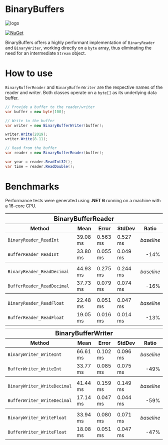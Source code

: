 # BinaryBuffers

![logo](https://github.com/salarcode/BinaryBuffers/blob/master/img/logo.png)

[![NuGet](https://img.shields.io/nuget/v/Salar.BinaryBuffers.svg)](https://www.nuget.org/packages/Salar.BinaryBuffers)

BinaryBuffers offers a highly performant implementation of `BinaryReader` and `BinaryWriter`, working directly on a `byte` array, thus eliminating the need for an intermediate `Stream` object.

# How to use

`BinaryBufferReader` and `BinaryBufferWriter` are the respective names of the reader and writer. Both classes operate on a `byte[]` as its underlying data buffer.

```csharp
// Provide a buffer to the reader/writer
var buffer = new byte[100];

// Write to the buffer
var writer = new BinaryBufferWriter(buffer);

writer.Write(2019);
writer.Write(8.11);

// Read from the buffer
var reader = new BinaryBufferReader(buffer);

var year = reader.ReadInt32();
var time = reader.ReadDouble();
```

# Benchmarks

Performance tests were generated using **.NET 6** running on a machine with a 16-core CPU.

<table style="width: 100%">
    <thead>
        <tr>
          <th colspan="5"><span style="font-size: 20px;">BinaryBufferReader</span></th>
        </tr>
        <tr>
            <th>Method</th>
            <th>Mean</th>
            <th>Error</th>
            <th>StdDev</th>
            <th>Ratio</th>
        </tr>
    </thead>
    <tbody>
        <tr>
            <td><code>BinaryReader_ReadInt</code></td>
            <td>39.08 ms</td>
            <td>0.563 ms</td>
            <td>0.527 ms</td>
            <td><em>baseline</em></td>
        </tr>
        <tr>
            <td><code>BufferReader_ReadInt</code></td>
            <td>33.80 ms</td>
            <td>0.055 ms</td>
            <td>0.049 ms</td>
            <td style="text-align: right;">-14%</td>
        </tr>
        <tr>
          <th colspan="5"><span style="font-size: 20px;"></span></th>
        </tr>
        <tr>
            <td><code>BinaryReader_ReadDecimal</code></td>
            <td>44.93 ms</td>
            <td>0.275 ms</td>
            <td>0.244 ms</td>
            <td><em>baseline</em></td>
        </tr>
        <tr>
            <td><code>BufferReader_ReadDecimal</code></td>
            <td>37.73 ms</td>
            <td>0.079 ms</td>
            <td>0.074 ms</td>
            <td style="text-align: right;">-16%</td>
        </tr>
        <tr>
          <th colspan="5"><span style="font-size: 20px;"></span></th>
        </tr>
        <tr>
            <td><code>BinaryReader_ReadFloat</code></td>
            <td>22.48 ms</td>
            <td>0.051 ms</td>
            <td>0.047 ms</td>
            <td><em>baseline</em></td>
        </tr>
        <tr>
            <td><code>BufferReader_ReadFloat</code></td>
            <td>19.05 ms</td>
            <td>0.016 ms</td>
            <td>0.014 ms</td>
            <td style="text-align: right;">-13%</td>
        </tr>
        <tr>
          <th colspan="5"><span style="font-size: 20px;"></span></th>
        </tr>
    </tbody>
    <thead>
        <tr>
          <th colspan="5"><span style="font-size: 20px;">BinaryBufferWriter</span></th>
        </tr>
        <tr>
            <th>Method</th>
            <th>Mean</th>
            <th>Error</th>
            <th>StdDev</th>
            <th>Ratio</th>
        </tr>
    </thead>
    <tbody>
        <tr>
            <td><code>BinaryWriter_WriteInt</code></td>
            <td>66.61 ms</td>
            <td>0.102 ms</td>
            <td>0.096 ms</td>
            <td><em>baseline</em></td>
        </tr>
        <tr>
            <td><code>BufferWriter_WriteInt</code></td>
            <td>33.77 ms</td>
            <td>0.085 ms</td>
            <td>0.075 ms</td>
            <td style="text-align: right;">-49%</td>
        </tr>
        <tr>
          <th colspan="5"><span style="font-size: 20px;"></span></th>
        </tr>
        <tr>
            <td><code>BinaryWriter_WriteDecimal</code></td>
            <td>41.44 ms</td>
            <td>0.159 ms</td>
            <td>0.149 ms</td>
            <td><em>baseline</em></td>
        </tr>
        <tr>
            <td><code>BufferWriter_WriteDecimal</code></td>
            <td>17.14 ms</td>
            <td>0.047 ms</td>
            <td>0.044 ms</td>
            <td style="text-align: right;">-59%</td>
        </tr>
        <tr>
          <th colspan="5"><span style="font-size: 20px;"></span></th>
        </tr>
        <tr>
            <td><code>BinaryWriter_WriteFloat</code></td>
            <td>33.94 ms</td>
            <td>0.080 ms</td>
            <td>0.071 ms</td>
            <td><em>baseline</em></td>
        </tr>
        <tr>
            <td><code>BufferWriter_WriteFloat</code></td>
            <td>18.08 ms</td>
            <td>0.051 ms</td>
            <td>0.047 ms</td>
            <td style="text-align: right;">-47%</td>
        </tr>
    </tbody>
</table>
